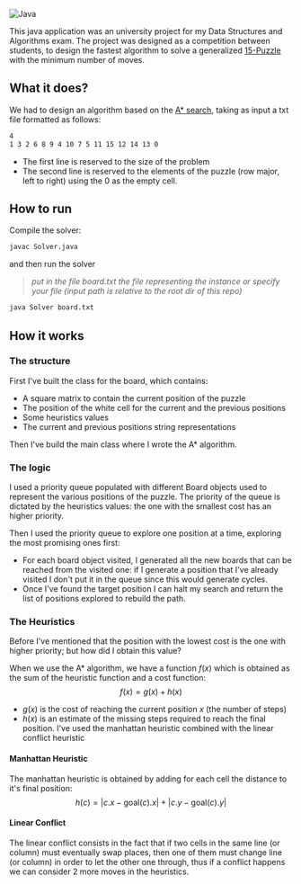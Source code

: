 ![Java](https://img.shields.io/badge/Java-ED8B00?style=for-the-badge&logo=java&logoColor=white)

This java application was an university project for my Data Structures and Algorithms exam.
The project was designed as a competition between students, to design the fastest algorithm to solve a generalized <a href="https://en.wikipedia.org/wiki/15_Puzzle" target="_blank" rel="noreferrer">15-Puzzle</a> with the minimum number of moves.

## What it does?
We had to design an algorithm based on the <a href="https://en.wikipedia.org/wiki/A*_search_algorithm" target="_blank" rel="noreferrer">A* search</a>, taking as input a txt file formatted as follows:
```txt
4
1 3 2 6 8 9 4 10 7 5 11 15 12 14 13 0
```
- The first line is reserved to the size of the problem
- The second line is reserved to the elements of the puzzle (row major, left to right) using the 0 as the empty cell.

## How to run
Compile the solver:
```bash
javac Solver.java
```
and then run the solver
>*put in the file board.txt the file representing the instance or specify your file (input path is relative to the root dir of this repo)*
```bash
java Solver board.txt
```

## How it works
### The structure
First I've built the class for the board, which contains:
- A square matrix to contain the current position of the puzzle
- The position of the white cell for the current and the previous positions
- Some heuristics values
- The current and previous positions string representations

Then I've build the main class where I wrote the A* algorithm.

### The logic
I used a priority queue populated with different Board objects used to represent the various positions of the puzzle.
The priority of the queue is dictated by the heuristics values: the one with the smallest cost has an higher priority.

Then I used the priority queue to explore one position at a time, exploring the most promising ones first:
- For each board object visited, I generated all the new boards that can be reached from the visited one: if I generate a position that I've already visited I don't put it in the queue since this would generate cycles.
- Once I've found the target position I can halt my search and return the list of positions explored to rebuild the path.

### The Heuristics
Before I've mentioned that the position with the lowest cost is the one with higher priority; but how did I obtain this value?

When we use the A* algorithm, we have a function $f(x)$ which is obtained as the sum of the heuristic function and a cost function:
$$f(x)=g(x)+h(x)$$
- $g(x)$ is the cost of reaching the current position $x$ (the number of steps)
- $h(x)$ is an estimate of the missing steps required to reach the final position.
    I've used the manhattan heuristic combined with the linear conflict heuristic

#### Manhattan Heuristic
The manhattan heuristic is obtained by adding for each cell the distance to it's final position:
$$h(c)=|c.x-\text{goal}(c).x|+|c.y-\text{goal}(c).y|$$

#### Linear Conflict
The linear conflict consists in the fact that if two cells in the same line (or column) must eventually swap places, then one of them must change line (or column) in order to let the other one through, thus if a conflict happens we can consider 2 more moves in the heuristics.
